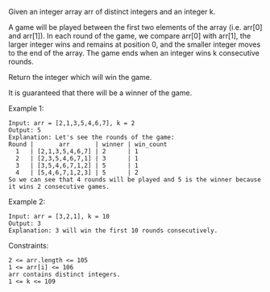 Given an integer array arr of distinct integers and an integer k.

A game will be played between the first two elements of the array (i.e. arr[0] and arr[1]). In each round of the game, we compare arr[0] with arr[1], the larger integer wins and remains at position 0, and the smaller integer moves to the end of the array. The game ends when an integer wins k consecutive rounds.

Return the integer which will win the game.

It is guaranteed that there will be a winner of the game.

Example 1:

    Input: arr = [2,1,3,5,4,6,7], k = 2
    Output: 5
    Explanation: Let's see the rounds of the game:
    Round |       arr       | winner | win_count
      1   | [2,1,3,5,4,6,7] | 2      | 1
      2   | [2,3,5,4,6,7,1] | 3      | 1
      3   | [3,5,4,6,7,1,2] | 5      | 1
      4   | [5,4,6,7,1,2,3] | 5      | 2
    So we can see that 4 rounds will be played and 5 is the winner because it wins 2 consecutive games.

Example 2:

    Input: arr = [3,2,1], k = 10
    Output: 3
    Explanation: 3 will win the first 10 rounds consecutively.

Constraints:

    2 <= arr.length <= 105
    1 <= arr[i] <= 106
    arr contains distinct integers.
    1 <= k <= 109
